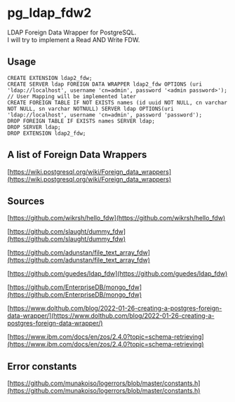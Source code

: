 # pg_ldap_fdw2
LDAP Foreign Data Wrapper for PostgreSQL.  
I will try to implement a Read AND Write FDW.

## Usage
    CREATE EXTENSION ldap2_fdw;
    CREATE SERVER ldap FOREIGN DATA WRAPPER ldap2_fdw OPTIONS (uri 'ldap://localhost', username 'cn=admin', password '<admin password>');
    // User Mapping will be implemented later
    CREATE FOREIGN TABLE IF NOT EXISTS names (id uuid NOT NULL, cn varchar NOT NULL, sn varchar NOTNULL) SERVER ldap OPTIONS(uri 'ldap://localhost', username 'cn=admin', password 'password');
    DROP FOREIGN TABLE IF EXISTS names SERVER ldap;
    DROP SERVER ldap;
    DROP EXTENSION ldap2_fdw;
    

## A list of Foreign Data Wrappers
[https://wiki.postgresql.org/wiki/Foreign_data_wrappers](https://wiki.postgresql.org/wiki/Foreign_data_wrappers)

## Sources
[https://github.com/wikrsh/hello_fdw](https://github.com/wikrsh/hello_fdw)

[https://github.com/slaught/dummy_fdw](https://github.com/slaught/dummy_fdw)

[https://github.com/adunstan/file_text_array_fdw](https://github.com/adunstan/file_text_array_fdw)

[https://github.com/guedes/ldap_fdw](https://github.com/guedes/ldap_fdw)

[https://github.com/EnterpriseDB/mongo_fdw](https://github.com/EnterpriseDB/mongo_fdw)

[https://www.dolthub.com/blog/2022-01-26-creating-a-postgres-foreign-data-wrapper/](https://www.dolthub.com/blog/2022-01-26-creating-a-postgres-foreign-data-wrapper/)

[https://www.ibm.com/docs/en/zos/2.4.0?topic=schema-retrieving](https://www.ibm.com/docs/en/zos/2.4.0?topic=schema-retrieving)

## Error constants
[https://github.com/munakoiso/logerrors/blob/master/constants.h](https://github.com/munakoiso/logerrors/blob/master/constants.h)
